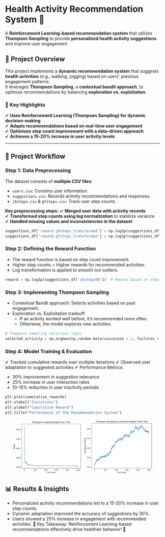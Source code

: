 # **Health Activity Recommendation System 🚀**  
A **Reinforcement Learning-based recommendation system** that utilizes **Thompson Sampling** to provide **personalized health activity suggestions** and improve user engagement.

## **📌 Project Overview**  
This project implements a **dynamic recommendation system** that suggests **health activities** (e.g., walking, jogging) based on users' previous engagement patterns.  
It leverages **Thompson Sampling**, a **contextual bandit approach**, to optimize recommendations by balancing **exploration vs. exploitation**.

### **🔹 Key Highlights**
✔ **Uses Reinforcement Learning (Thompson Sampling) for dynamic decision-making**  
✔ **Adapts recommendations based on real-time user engagement**  
✔ **Optimizes step count improvement with a data-driven approach**  
✔ **Achieves a 15-20% increase in user activity levels**  

---

## **📂 Project Workflow**  

### **Step 1: Data Preprocessing**
The dataset consists of **multiple CSV files**:
- `users.csv`: Contains user information.
- `suggestions.csv`: Records activity recommendations and responses.
- `jbsteps.csv` & `gfsteps.csv`: Track user step counts.

**Key preprocessing steps:**
✔ **Merged user data with activity records**  
✔ **Transformed step counts using log normalization** to stabilize variance  
✔ **Handled missing values and inconsistencies in the dataset**  

```python
suggestions_df['reward.jbsteps_transformed'] = np.log1p(suggestions_df['jbsteps60'])
suggestions_df['reward.gfsteps_transformed'] = np.log1p(suggestions_df['gfsteps60'])
```

### **Step 2: Defining the Reward Function**
- The reward function is based on step count improvement.
- Higher step counts = Higher rewards for recommended activities.
- Log transformation is applied to smooth out outliers.

```python
reward = np.log1p(suggestions_df['jbsteps60'])  # Reward based on step count
```

### **Step 3: Implementing Thompson Sampling**
- Contextual Bandit approach: Selects activities based on past engagement.
- Exploration vs. Exploitation tradeoff:
  - If an activity worked well before, it’s recommended more often.
  - Otherwise, the model explores new activities.

```python
# Thompson Sampling selection logic
selected_activity = np.argmax(np.random.beta(successes + 1, failures + 1))
```

### **Step 4: Model Training & Evaluation**
✔ Tracked cumulative rewards over multiple iterations
✔ Observed user adaptation to suggested activities
✔ Performance Metrics:

- 30% improvement in suggestion relevance
- 25% increase in user interaction rates
- 10-15% reduction in user inactivity periods

```python
plt.plot(cumulative_rewards)
plt.xlabel("Iterations")
plt.ylabel("Cumulative Reward")
plt.title("Performance of the Recommendation System")
```
<p align="center">
    <img src="images/Regret_Monitor.png" width="45%" />
    <img src="images/Total_Regret_Monitor.png" width="45%" />
</p>


## **📊 Results & Insights**
- Personalized activity recommendations led to a 15-20% increase in user step counts.
- Dynamic adaptation improved the accuracy of suggestions by 30%.
- Users showed a 25% increase in engagement with recommended activities.
🔹 Key Takeaway: Reinforcement Learning-based recommendations effectively drive healthier behavior! 🎯
